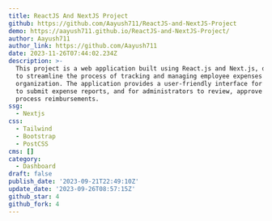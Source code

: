 ```yaml
---
title: ReactJS And NextJS Project
github: https://github.com/Aayush711/ReactJS-and-NextJS-Project
demo: https://aayush711.github.io/ReactJS-and-NextJS-Project/
author: Aayush711
author_link: https://github.com/Aayush711
date: 2023-11-26T07:44:02.234Z
description: >-
  This project is a web application built using React.js and Next.js, designed
  to streamline the process of tracking and managing employee expenses within an
  organization. The application provides a user-friendly interface for employees
  to submit expense reports, and for administrators to review, approve and
  process reimbursements.
ssg:
  - Nextjs
css:
  - Tailwind
  - Bootstrap
  - PostCSS
cms: []
category:
  - Dashboard
draft: false
publish_date: '2023-09-21T22:49:10Z'
update_date: '2023-09-26T08:57:15Z'
github_star: 4
github_fork: 4
---
```

